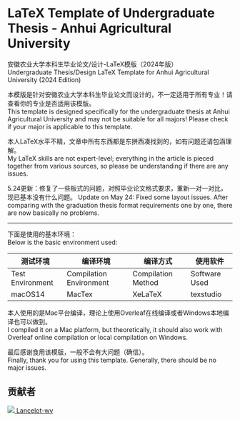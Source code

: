 # LaTeX Template of Undergraduate Thesis - Anhui Agricultural University
安徽农业大学本科生毕业论文/设计-LaTeX模版（2024年版）  
Undergraduate Thesis/Design LaTeX Template for Anhui Agricultural University (2024 Edition)

本模版是针对安徽农业大学本科生毕业论文而设计的，不一定适用于所有专业！请查看你的专业是否适用该模版。  
This template is designed specifically for the undergraduate thesis at Anhui Agricultural University and may not be suitable for all majors! Please check if your major is applicable to this template.

本人LaTeX水平不精，文章中所有东西都是东拼西凑找到的，如有问题还请包涵理解。  
My LaTeX skills are not expert-level; everything in the article is pieced together from various sources, so please be understanding if there are any issues.

5.24更新：修复了一些板式的问题，对照毕业论文格式要求，重新一对一对比，现已基本没有什么问题。
Update on May 24: Fixed some layout issues. After comparing with the graduation thesis format requirements one by one, there are now basically no problems.

---------------
下面是使用的基本环境：  
Below is the basic environment used:

| 测试环境 | 编译环境 | 编译方式 | 使用软件   |
|---------|---------|---------|-----------|
| Test Environment | Compilation Environment| Compilation Method	 | Software Used |
| macOS14 | MacTex  | XeLaTeX | texstudio |

本人使用的是Mac平台编译，理论上使用Overleaf在线编译或者Windows本地编译也可以做到。  
I compiled it on a Mac platform, but theoretically, it should also work with Overleaf online compilation or local compilation on Windows.

最后感谢食用该模版，一般不会有大问题（确信）。  
Finally, thank you for using this template. Generally, there should be no major issues.

## 贡献者
<a href="https://github.com/Lancelot-wy">
  <img src="https://avatars.githubusercontent.com/u/80385878?v=4" />
  Lancelot-wy
</a>
